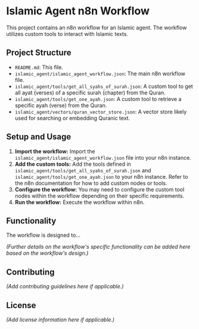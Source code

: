 # Islamic Agent n8n Workflow

This project contains an n8n workflow for an Islamic agent. The workflow utilizes custom tools to interact with Islamic texts.

## Project Structure

- `README.md`: This file.
- `islamic_agent/islamic_agent_workflow.json`: The main n8n workflow file.
- `islamic_agent/tools/get_all_syahs_of_surah.json`: A custom tool to get all ayat (verses) of a specific surah (chapter) from the Quran.
- `islamic_agent/tools/get_one_ayah.json`: A custom tool to retrieve a specific ayah (verse) from the Quran.
- `islamic_agent/vectors/quran_vector_store.json`: A vector store likely used for searching or embedding Quranic text.

## Setup and Usage

1.  **Import the workflow:** Import the `islamic_agent/islamic_agent_workflow.json` file into your n8n instance.
2.  **Add the custom tools:** Add the tools defined in `islamic_agent/tools/get_all_syahs_of_surah.json` and `islamic_agent/tools/get_one_ayah.json` to your n8n instance. Refer to the n8n documentation for how to add custom nodes or tools.
3.  **Configure the workflow:** You may need to configure the custom tool nodes within the workflow depending on their specific requirements.
4.  **Run the workflow:** Execute the workflow within n8n.

## Functionality

The workflow is designed to...

*(Further details on the workflow's specific functionality can be added here based on the workflow's design.)*

## Contributing

*(Add contributing guidelines here if applicable.)*

## License

*(Add license information here if applicable.)*
